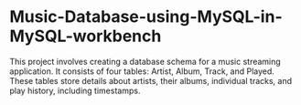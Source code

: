 # Music-Database-using-MySQL-in-MySQL-workbench
This project involves creating a database schema for a music streaming application. It consists of four tables: Artist, Album, Track, and Played. These tables store details about artists, their albums, individual tracks, and play history, including timestamps.
